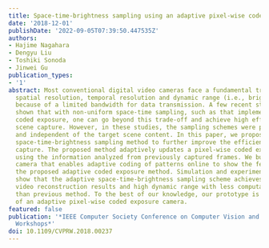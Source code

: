 ```yaml
---
title: Space-time-brightness sampling using an adaptive pixel-wise coded exposure
date: '2018-12-01'
publishDate: '2022-09-05T07:39:50.447535Z'
authors:
- Hajime Nagahara
- Dengyu Liu
- Toshiki Sonoda
- Jinwei Gu
publication_types:
- '1'
abstract: Most conventional digital video cameras face a fundamental trade-off between
  spatial resolution, temporal resolution and dynamic range (i.e., brightness resolution)
  because of a limited bandwidth for data transmission. A few recent studies have
  shown that with non-uniform space-time sampling, such as that implemented with pixel-wise
  coded exposure, one can go beyond this trade-off and achieve high efficiency for
  scene capture. However, in these studies, the sampling schemes were pre-defined
  and independent of the target scene content. In this paper, we propose an adaptive
  space-time-brightness sampling method to further improve the efficiency of video
  capture. The proposed method adaptively updates a pixel-wise coded exposure pattern
  using the information analyzed from previously captured frames. We built a prototype
  camera that enables adaptive coding of patterns online to show the feasibility of
  the proposed adaptive coded exposure method. Simulation and experimental results
  show that the adaptive space-time-brightness sampling scheme achieves more accurate
  video reconstruction results and high dynamic range with less computational cost,
  than previous method. To the best of our knowledge, our prototype is the first implementation
  of an adaptive pixel-wise coded exposure camera.
featured: false
publication: '*IEEE Computer Society Conference on Computer Vision and Pattern Recognition
  Workshops*'
doi: 10.1109/CVPRW.2018.00237
---
```


